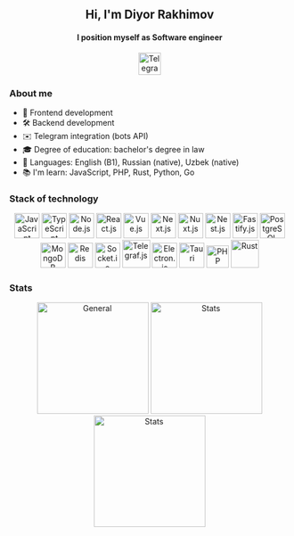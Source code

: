 <div id="header" align="center">
    <h2>Hi, I'm Diyor Rakhimov</h2>
    <h4>I position myself as Software engineer</h4>
</div>

<div align="center">
    <a href="https://t.me/rakhimov_diyor">
        <img
        width="40px"
        src="https://cdn-icons-png.flaticon.com/512/2111/2111646.png"
        alt="Telegram"
        />
    </a>
</div>

### About me
- 🎨 Frontend development
- 🛠 Backend development
- ✉️ Telegram integration (bots API)
- 🎓 Degree of education: bachelor's degree in law
- 💬 Languages: English (B1), Russian (native), Uzbek (native)
- 📚 I'm learn: JavaScript, PHP, Rust, Python, Go

### Stack of technology
<div align="center">
    <img
    style="height: 45px;"
    src="https://cdn-icons-png.flaticon.com/512/5968/5968292.png"
    alt="JavaScript"
    />
    <img
    style="height: 45px;"
    src="https://cdn-icons-png.flaticon.com/512/5968/5968381.png"
    alt="TypeScript"
    />
    <img
    style="height: 45px;"
    src="https://static-00.iconduck.com/assets.00/node-js-icon-454x512-nztofx17.png"
    alt="Node.js"
    />
    <img
    style="height: 45px;"
    src="https://upload.wikimedia.org/wikipedia/commons/thumb/a/a7/React-icon.svg/1200px-React-icon.svg.png"
    alt="React.js"
    />
    <img
    style="height: 45px;"
    src="https://upload.wikimedia.org/wikipedia/commons/thumb/9/95/Vue.js_Logo_2.svg/1200px-Vue.js_Logo_2.svg.png"
    alt="Vue.js"
    />
    <img
    style="height: 45px;"
    src="https://static-00.iconduck.com/assets.00/next-js-icon-2048x2048-5dqjgeku.png"
    alt="Next.js"
    />
    <img
    style="height: 45px;"
    src="https://www.inkoop.io/static/3fd155c993893819981d0b9fa56b5057/b7804/logo.png"
    alt="Nuxt.js"
    />
    <img
    style="height: 45px;"
    src="https://upload.wikimedia.org/wikipedia/commons/a/a8/NestJS.svg"
    alt="Nest.js"
    />
    <img
    style="height: 45px;"
    src="https://seeklogo.com/images/F/fastify-logo-4FA5E177B6-seeklogo.com.png"
    alt="Fastify.js"
    />
    <img
    style="height: 45px;"
    src="https://upload.wikimedia.org/wikipedia/commons/thumb/2/29/Postgresql_elephant.svg/1200px-Postgresql_elephant.svg.png"
    alt="PostgreSQL"
    />
    <img
    style="height: 45px;"
    src="https://miro.medium.com/v2/resize:fit:512/1*doAg1_fMQKWFoub-6gwUiQ.png"
    alt="MongoDB"
    />
    <img
    style="height: 45px;"
    src="https://www.stackery.io/assets/images/posts/redis-cache-cluster-support/featured.svg"
    alt="Redis"
    />
    <img
    style="width: 45px;"
    src="https://upload.wikimedia.org/wikipedia/commons/thumb/9/96/Socket-io.svg/1200px-Socket-io.svg.png"
    alt="Socket.io"
    />
    <img
    style="height: 50px;"
    src="https://avatars.githubusercontent.com/u/18504346?s=280&v=4"
    alt="Telegraf.js"
    />
    <img
    style="height: 45px;"
    src="https://upload.wikimedia.org/wikipedia/commons/thumb/9/91/Electron_Software_Framework_Logo.svg/1200px-Electron_Software_Framework_Logo.svg.png"
    alt="Electron.js"
    />
    <img
    style="height: 45px;"
    src="https://raw.githubusercontent.com/tauri-apps/tauri/HEAD/app-icon.png"
    alt="Tauri"
    />
    <img
    style="height: 40px;"
    src="https://upload.wikimedia.org/wikipedia/commons/thumb/2/27/PHP-logo.svg/1200px-PHP-logo.svg.png"
    alt="PHP"
    />
    <img
    style="height: 50px;"
    src="https://upload.wikimedia.org/wikipedia/commons/thumb/d/d5/Rust_programming_language_black_logo.svg/1200px-Rust_programming_language_black_logo.svg.png"
    alt="Rust"
    />
</div>

### Stats

<div align="center">
    <img
    style="height: 200px"
    src="http://github-profile-summary-cards.vercel.app/api/cards/profile-details?username=rakhmight&theme=github_dark"
    alt="General"
    />
    <img
    style="height: 200px"
    src="http://github-profile-summary-cards.vercel.app/api/cards/stats?username=rakhmight&theme=github_dark"
    alt="Stats"
    />
    <img
    style="height: 200px"
    src="http://github-profile-summary-cards.vercel.app/api/cards/repos-per-language?username=rakhmight&theme=github_dark"
    alt="Stats"
    />
</div>
